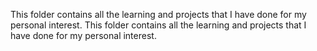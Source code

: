 This folder contains all the learning and projects that I have done for my personal interest.
This folder contains all the learning and projects that I have done for my personal interest.